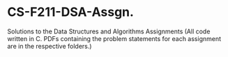 # CS-F211-DSA-Assgn.

Solutions to the Data Structures and Algorithms Assignments
(All code written in C. PDFs containing the problem statements for each assignment are in the respective folders.)
